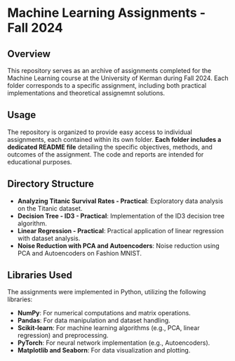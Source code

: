 # Machine Learning Assignments - Fall 2024

## Overview
This repository serves as an archive of assignments completed for the Machine Learning course at the University of Kerman during Fall 2024. Each folder corresponds to a specific assignment, including both practical implementations and theoretical assignemnt solutions.

## Usage
The repository is organized to provide easy access to individual assignments, each contained within its own folder. **Each folder includes a dedicated README file** detailing the specific objectives, methods, and outcomes of the assignment. The code and reports are intended for educational purposes.

## Directory Structure
- **Analyzing Titanic Survival Rates - Practical**: Exploratory data analysis on the Titanic dataset.
- **Decision Tree - ID3 - Practical**: Implementation of the ID3 decision tree algorithm.
- **Linear Regression - Practical**: Practical application of linear regression with dataset analysis.
- **Noise Reduction with PCA and Autoencoders**: Noise reduction using PCA and Autoencoders on Fashion MNIST.

## Libraries Used
The assignments were implemented in Python, utilizing the following libraries:
- **NumPy**: For numerical computations and matrix operations.
- **Pandas**: For data manipulation and dataset handling.
- **Scikit-learn**: For machine learning algorithms (e.g., PCA, linear regression) and preprocessing.
- **PyTorch**: For neural network implementation (e.g., Autoencoders).
- **Matplotlib and Seaborn**: For data visualization and plotting.

